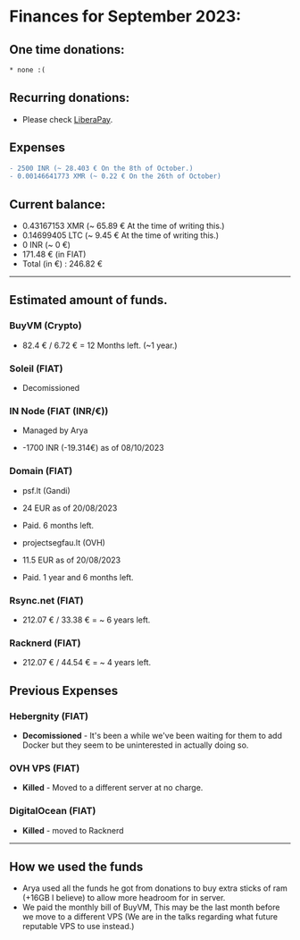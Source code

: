 # Finances for September 2023:

## One time donations:

```diff
* none :(
```

## Recurring donations:

- Please check [LiberaPay](https://liberapay.com/ProjectSegfault).

## Expenses

```diff
- 2500 INR (~ 28.403 € On the 8th of October.)
- 0.00146641773 XMR (~ 0.22 € On the 26th of October)
```

## Current balance:

- 0.43167153 XMR (~ 65.89 € At the time of writing this.)
- 0.14699405 LTC (~ 9.45 € At the time of writing this.)
- 0 INR (~ 0 €)
- 171.48 € (in FIAT)
- Total (in €) : 246.82 €

---

## Estimated amount of funds.

### BuyVM (Crypto)

- 82.4 € / 6.72 € = 12 Months left. (~1 year.)

### Soleil (FIAT)

- Decomissioned

### IN Node (FIAT (INR/€))

- Managed by Arya

* -1700 INR (-19.314€) as of 08/10/2023

### Domain (FIAT)

- psf.lt (Gandi)

* 24 EUR as of 20/08/2023

* Paid. 6 months left.

- projectsegfau.lt (OVH)

* 11.5 EUR as of 20/08/2023

* Paid. 1 year and 6 months left.

### Rsync.net (FIAT)

- 212.07 € / 33.38 € = ~ 6 years left.

### Racknerd (FIAT)

- 212.07 € / 44.54 € = ~ 4 years left.

## Previous Expenses

### Hebergnity (FIAT)

- **Decomissioned** - It's been a while we've been waiting for them to add Docker but they seem to be uninterested in actually doing so.

### OVH VPS (FIAT)

- **Killed** - Moved to a different server at no charge.

### DigitalOcean (FIAT)

- **Killed** - moved to Racknerd

---

## How we used the funds

- Arya used all the funds he got from donations to buy extra sticks of ram (+16GB I believe) to allow more headroom for in server.
- We paid the monthly bill of BuyVM, This may be the last month before we move to a different VPS (We are in the talks regarding what future reputable VPS to use instead.)
